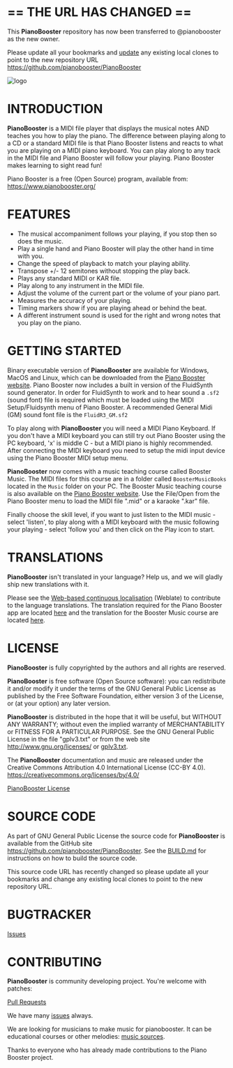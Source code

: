 # == THE URL HAS CHANGED ==

This **PianoBooster** repository has now been transferred to @pianobooster as the new owner.

Please update all your bookmarks and [update](https://docs.github.com/en/free-pro-team@latest/github/using-git/changing-a-remotes-url) any existing local clones to point to the new repository URL https://github.com/pianobooster/PianoBooster

![logo](logo/Logotype_horizontal.png)


# INTRODUCTION

**PianoBooster** is a MIDI file player that displays the musical notes AND teaches you how to
play the piano.
The difference between playing along to a CD or a standard MIDI file
is that Piano Booster listens and reacts to what you are playing on a
MIDI piano keyboard.
You can play along to any track in the MIDI file and Piano Booster will
follow your playing. Piano Booster makes learning to sight read fun!

Piano Booster is a free (Open Source) program, available from: <https://www.pianobooster.org/>

# FEATURES

* The musical accompaniment follows your playing, if you stop then so does the music.
* Play a single hand and Piano Booster will play the other hand in time with you.
* Change the speed of playback to match your playing ability.
* Transpose +/- 12 semitones without stopping the play back.
* Plays any standard MIDI or KAR file.
* Play along to any instrument in the MIDI file.
* Adjust the volume of the current part or the volume of your piano part.
* Measures the accuracy of your playing.
* Timing markers show if you are playing ahead or behind the beat.
* A different instrument sound is used for the right and wrong notes that you play on the piano.


# GETTING STARTED

Binary executable version of **PianoBooster** are available for Windows, MacOS and Linux, which can be downloaded from the [Piano Booster website](<https://www.pianobooster.org/>).
Piano Booster now includes a built in version of the FluidSynth sound generator.
In order for FluidSynth to work and to hear sound a `.sf2` (sound font) file is required which must be loaded using the MIDI Setup/Fluidsynth menu of Piano Booster.
A recommended General Midi (GM) sound font file is the `FluidR3_GM.sf2`

To play along with **PianoBooster** you will need a MIDI Piano Keyboard.
If you don't have a MIDI keyboard you can still try out Piano Booster using the PC keyboard, 'x' is middle C - but a MIDI piano is highly recommended.
After connecting the MIDI keyboard you need to setup the midi input device using
the Piano Booster MIDI setup menu.

**PianoBooster** now comes with a music teaching course called Booster Music.
The MIDI files for this course are in a folder called `BoosterMusicBooks` located in the `Music` folder on your PC.
The Booster Music teaching course is also available on the [Piano Booster website](<https://www.pianobooster.org/>).
Use the File/Open from the Piano Booster menu to load the MIDI file ".mid" or a karaoke ".kar" file.

Finally choose the skill level, if you want to
just listen to the MIDI music  - select 'listen', to play along with a MIDI keyboard with
the music following your playing - select 'follow you' and then click on the Play icon to
start.

# TRANSLATIONS

**PianoBooster** isn't translated in your language? Help us, and we will gladly ship
new translations with it.

Please see the [Web-based continuous localisation](https://hosted.weblate.org/projects/pianobooster/) (Weblate) to contribute to the language translations.
The translation required for the Piano Booster app are located [here](https://hosted.weblate.org/projects/pianobooster/pianobooster/) and the translation for the Booster Music course are located [here](https://hosted.weblate.org/projects/pianobooster/boostermusic/).


# LICENSE

**PianoBooster** is fully copyrighted by the authors and all rights are reserved.

**PianoBooster** is free software (Open Source software): you can redistribute it and/or modify
it under the terms of the GNU General Public License as published by the Free Software
Foundation, either version 3 of the License, or (at your option) any later version.

**PianoBooster** is distributed in the hope that it will be useful, but WITHOUT ANY WARRANTY;
without even the implied warranty of MERCHANTABILITY or FITNESS FOR A PARTICULAR PURPOSE.
See the GNU General Public License in the file "gplv3.txt" or from the web site
<http://www.gnu.org/licenses/> or [gplv3.txt](gplv3.txt).

The **PianoBooster** documentation and music are released under the Creative Commons Attribution 4.0 International License (CC-BY 4.0).
https://creativecommons.org/licenses/by/4.0/

[PianoBooster License](license.txt)

# SOURCE CODE

As part of GNU General Public License the source code for **PianoBooster** is available from
the GitHub site  <https://github.com/pianobooster/PianoBooster>. See the [BUILD.md](BUILD.md) for
instructions on how to build the source code.

This source code URL has recently changed so please update all your bookmarks and change any existing local clones to point to the new repository URL.


# BUGTRACKER

[Issues](https://github.com/pianobooster/PianoBooster/issues)

# CONTRIBUTING

**PianoBooster** is community developing project. You're welcome with patches:

[Pull Requests](https://github.com/pianobooster/PianoBooster/pulls)

We have many [issues](https://github.com/pianobooster/PianoBooster/issues) always.

We are looking for musicians to make music for pianobooster. It can be educational courses or other melodies: [music sources](https://github.com/pianobooster/BoosterMusic).


Thanks to everyone who has already made contributions to the Piano Booster project.
